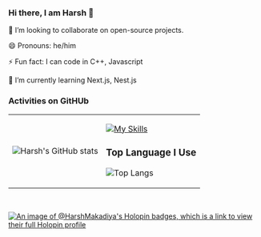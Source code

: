 ### Hi there, I am Harsh 👋
👯 I’m looking to collaborate on open-source projects.

😄 Pronouns: he/him

⚡ Fun fact: I can code in C++, Javascript

🌱 I’m currently learning Next.js, Nest.js
### Activities on GitHUb
<table border="0px"><tr><td>
  <div>
    <p style="margin-bottom:0">
     
  ![Harsh's GitHub stats](https://github-readme-stats.vercel.app/api?username=HarshMakadiya&show_icons=true&count_private=true&theme=merko&hide_border=true&bg_color=0D1117)
   
   </p>
  </div>
</td><td>
 
[![My Skills](https://skillicons.dev/icons?i=react,node,nest,next,express,js,html,css,wasm)](https://skillicons.dev)
        
### <p align="center">Top Language I Use </p>
   
   ![Top Langs](https://github-readme-stats.vercel.app/api/top-langs/?username=HarshMakadiya&layout=compact&show_icons=true&count_private=true&theme=react&hide_border=true&bg_color=0D1117) 
<!--   <img src="https://github-readme-streak-stats.herokuapp.com/?user=devvsakib&show_icons=true&theme=react&include_all_commit=true&count_private=true&hide_border=true&bg_color=0D1117"/>  -->
  
  </td>
<!--  <tr>
<td colspan="2" align="center"> 

### <p align="center">Top Language I Use </p>
   
   ![Top Langs](https://github-readme-stats.vercel.app/api/top-langs/?username=HarshMakadiya&layout=compact&show_icons=true&count_private=true&theme=react&hide_border=true&bg_color=0D1117) 

   </td>
  </tr>
 [Test](https://github.com/devvsakib/github-readme-stats) -->
</table>
 <br>

[![An image of @HarshMakadiya's Holopin badges, which is a link to view their full Holopin profile](https://holopin.me/HarshMakadiya)](https://holopin.io/@HarshMakadiya)
 
 <br>
<!--
**HarshMakadiya/HarshMakadiya** is a ✨ _special_ ✨ repository because its `README.md` (this file) appears on your GitHub profile.

Here are some ideas to get you started:

- 🔭 I’m currently working on ...
- 🌱 I’m currently learning ...
-  👯 I’m looking to collaborate on...
- 🤔 I’m looking for help with ...
- 💬 Ask me about ...
- 📫 How to reach me: ...
- 😄 Pronouns: ...
- ⚡ Fun fact: ...
-->
